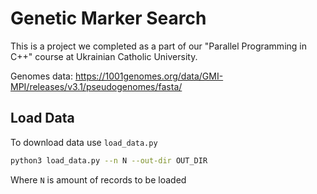 # Genetic Marker Search

This is a project we completed as a part of our "Parallel Programming in C++" course at Ukrainian Catholic University. 

Genomes data: https://1001genomes.org/data/GMI-MPI/releases/v3.1/pseudogenomes/fasta/

## Load Data

To download data use `load_data.py`

```bash
python3 load_data.py --n N --out-dir OUT_DIR
```

Where `N` is amount of records to be loaded

